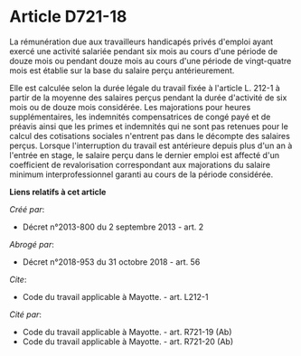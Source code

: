 # Article D721-18

La rémunération due aux travailleurs handicapés privés d'emploi ayant exercé une activité salariée pendant six mois au cours
d'une période de douze mois ou pendant douze mois au cours d'une période de vingt-quatre mois est établie sur la base du
salaire perçu antérieurement. 

Elle est calculée selon la durée légale du travail fixée à l'article L. 212-1 à partir de la moyenne des salaires perçus
pendant la durée d'activité de six mois ou de douze mois considérée. Les majorations pour heures supplémentaires, les
indemnités compensatrices de congé payé et de préavis ainsi que les primes et indemnités qui ne sont pas retenues pour le
calcul des cotisations sociales n'entrent pas dans le décompte des salaires perçus. Lorsque l'interruption du travail est
antérieure depuis plus d'un an à l'entrée en stage, le salaire perçu dans le dernier emploi est affecté d'un coefficient de
revalorisation correspondant aux majorations du salaire minimum interprofessionnel garanti au cours de la période considérée.

**Liens relatifs à cet article**

_Créé par_:

  - Décret n°2013-800 du 2 septembre 2013 - art. 2

_Abrogé par_:

  - Décret n°2018-953 du 31 octobre 2018 - art. 56

_Cite_:

  - Code du travail applicable à Mayotte. - art. L212-1

_Cité par_:

  - Code du travail applicable à Mayotte. - art. R721-19 (Ab)
  - Code du travail applicable à Mayotte. - art. R721-20 (Ab)
